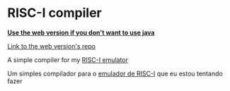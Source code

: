 # RISC-I compiler

**[Use the web version if you don't want to use java](https://710lucas.github.io/RISC-I-Compiler-web/public/)**

[Link to the web version's repo](https://github.com/710lucas/RISC-I-Compiler-web)

A simple compiler for my [RISC-I emulator](https://github.com/710lucas/RISC-I-emu)

Um simples compilador para o [emulador de RISC-I](https://github.com/710lucas/RISC-I-Emu) que eu estou tentando fazer

